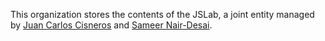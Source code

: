 This organization stores the contents of the JSLab, a joint entity managed by [Juan Carlos Cisneros](https://jccisneros.com/) and [Sameer Nair-Desai](https://snairdesai.github.io/).
